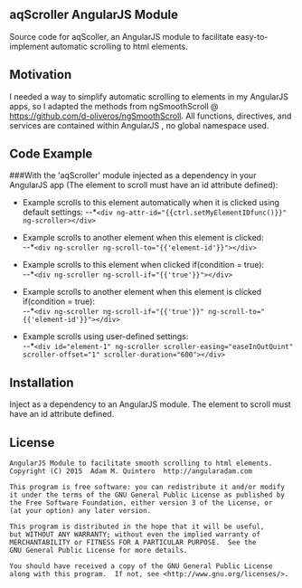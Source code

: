 ## aqScroller AngularJS Module

Source code for aqScoller, an AngularJS module to facilitate easy-to-implement automatic scrolling to html elements.

## Motivation

I needed a way to simplify automatic scrolling to elements in my AngularJS apps, so I adapted the methods from ngSmoothScroll @ https://github.com/d-oliveros/ngSmoothScroll. All functions, directives, and services are contained within AngularJS , no global namespace used. 

## Code Example

###With the 'aqScroller' module injected as a dependency in your AngularJS app (The element to scroll must have an id attribute defined):

* Example scrolls to this element automatically when it is clicked using default settings:
--*`<div ng-attr-id="{{ctrl.setMyElementIDfunc()}}" ng-scroller></div>`

* Example scrolls to another element when this element is clicked:<br>
--*`<div ng-scroller ng-scroll-to="{{'element-id'}}"></div>`

* Example scrolls to this element when clicked if(condition = true):<br>
--*`<div ng-scroller ng-scroll-if="{{'true'}}"></div>`

* Example scrolls to another element when this element is clicked if(condition = true):<br>
--*`<div ng-scroller ng-scroll-if="{{'true'}}" ng-scroll-to="{{'element-id'}}"></div>`

* Example scrolls using user-defined settings:<br>
--*`<div id="element-1" ng-scroller scroller-easing="easeInOutQuint" scroller-offset="1" scroller-duration="600"></div>`

## Installation

Inject as a dependency to an AngularJS module. The element to scroll must have an id attribute defined.

## License

	AngularJS Module to facilitate smooth scrolling to html elements.
	Copyright (C) 2015  Adam M. Quintero  http://angularadam.com 

    This program is free software: you can redistribute it and/or modify
    it under the terms of the GNU General Public License as published by
    the Free Software Foundation, either version 3 of the License, or
    (at your option) any later version.

    This program is distributed in the hope that it will be useful,
    but WITHOUT ANY WARRANTY; without even the implied warranty of
    MERCHANTABILITY or FITNESS FOR A PARTICULAR PURPOSE.  See the
    GNU General Public License for more details.

    You should have received a copy of the GNU General Public License
    along with this program.  If not, see <http://www.gnu.org/licenses/>.